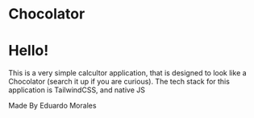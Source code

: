 # Chocolator
# Hello!
<p> This is a very simple calcultor application, that is designed to look like a Chocolator (search it up if you are curious). The tech stack for this application is TailwindCSS, and native JS </p>
Made By Eduardo Morales
